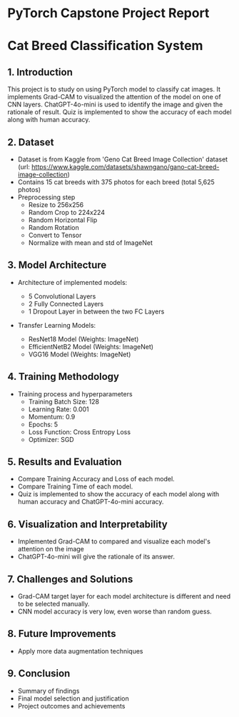 # PyTorch Capstone Project Report
# Cat Breed Classification System

## 1. Introduction
This project is to study on using PyTorch model to classify cat images. It implements Grad-CAM to visualized the attention of the model on one of CNN layers. ChatGPT-4o-mini is used to identify the image and given the rationale of result. Quiz is implemented to show the accuracy of each model along with human accuracy.

## 2. Dataset
- Dataset is from Kaggle from 'Geno Cat Breed Image Collection' dataset (url: https://www.kaggle.com/datasets/shawngano/gano-cat-breed-image-collection)
- Contains 15 cat breeds with 375 photos for each breed (total 5,625 photos)
- Preprocessing step
  - Resize to 256x256
  - Random Crop to 224x224
  - Random Horizontal Flip
  - Random Rotation
  - Convert to Tensor
  - Normalize with mean and std of ImageNet

## 3. Model Architecture

- Architecture of implemented models:
  - 5 Convolutional Layers 
  - 2 Fully Connected Layers
  - 1 Dropout Layer in between the two FC Layers

- Transfer Learning Models:
  - ResNet18 Model (Weights: ImageNet)
  - EfficientNetB2 Model (Weights: ImageNet)
  - VGG16 Model (Weights: ImageNet)

## 4. Training Methodology
- Training process and hyperparameters
  - Training Batch Size: 128
  - Learning Rate: 0.001
  - Momentum: 0.9
  - Epochs: 5
  - Loss Function: Cross Entropy Loss
  - Optimizer: SGD

## 5. Results and Evaluation
- Compare Training Accuracy and Loss of each model.
- Compare Training Time of each model.
- Quiz is implemented to show the accuracy of each model along with human accuracy and ChatGPT-4o-mini accuracy.

## 6. Visualization and Interpretability 
- Implemented Grad-CAM to compared and visualize each model's attention on the image
- ChatGPT-4o-mini will give the rationale of its answer.

## 7. Challenges and Solutions
- Grad-CAM target layer for each model architecture is different and need to be selected manually.
- CNN model accuracy is very low, even worse than random guess.

## 8. Future Improvements
- Apply more data augmentation techniques

## 9. Conclusion
- Summary of findings
- Final model selection and justification
- Project outcomes and achievements
